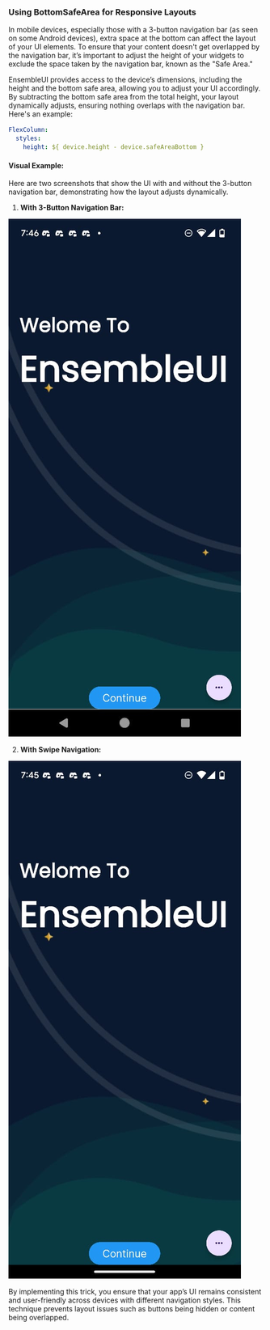 ### Using BottomSafeArea for Responsive Layouts

In mobile devices, especially those with a 3-button navigation bar (as seen on some Android devices), extra space at the bottom can affect the layout of your UI elements. To ensure that your content doesn't get overlapped by the navigation bar, it’s important to adjust the height of your widgets to exclude the space taken by the navigation bar, known as the "Safe Area."

EnsembleUI provides access to the device’s dimensions, including the height and the bottom safe area, allowing you to adjust your UI accordingly. By subtracting the bottom safe area from the total height, your layout dynamically adjusts, ensuring nothing overlaps with the navigation bar. Here's an example:

```yaml
FlexColumn:
  styles:
    height: ${ device.height - device.safeAreaBottom }
```

#### Visual Example:

Here are two screenshots that show the UI with and without the 3-button navigation bar, demonstrating how the layout adjusts dynamically.

1. **With 3-Button Navigation Bar:**

![safeAreaBottom With 3-Button Navigation ](../../public/images/tips/safeAreaBottom1.jpg)

2. **With Swipe Navigation:**

![safeAreaBottom With Swipe Navigation ](../../public/images/tips/safeAreaBottom2.jpg)

By implementing this trick, you ensure that your app’s UI remains consistent and user-friendly across devices with different navigation styles. This technique prevents layout issues such as buttons being hidden or content being overlapped.
